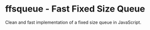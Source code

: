 ffsqueue - Fast Fixed Size Queue
================================

Clean and fast implementation of a fixed size queue in JavaScript.
